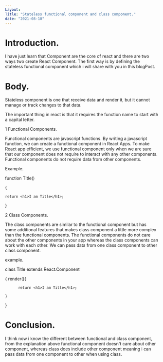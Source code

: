 ```yaml
---
Layout: 
Title: "Stateless functional component and class component."
date: "2021-08-10"
---
```


# Introduction.

I have just learn that Component are the core of react and there are two ways two create React Component. The first way is by defining the stateless functional component which i will share with you in this blogPost.

# Body.

Stateless component is one that receive data and render it, but it cannot manage or track changes to that data.

The important thing in react is that it requires the function name to start with a capital letter.


1 Functional Components.

 Functional components are javascript functions. By writing a javascript function, we can create a functional component in React Apps. To make React app efficient, we use functional component only when we are sure that our component does not require to interact with any other components. Functional components do not require data from other components.

 Example.

function Title()

{

    return <h1>I am Title</h1>;

}

2 Class Components.

The class components are similar to the functional component but has some additional features that makes class component a little more complex than the functional components. The functional components do not care about the other components in your app whereas the class components can work with each other. We can pass data from one class component to other class component.

example.

class Title extends React.Component

{
    render(){

          return <h1>I am Title</h1>;

    }

}

# Conclusion.

I think now i know the different between functional and class component, from the explanation above functional component doesn't care about other component, whereas class does include other component meaning i can pass data from one component to other when using class.

